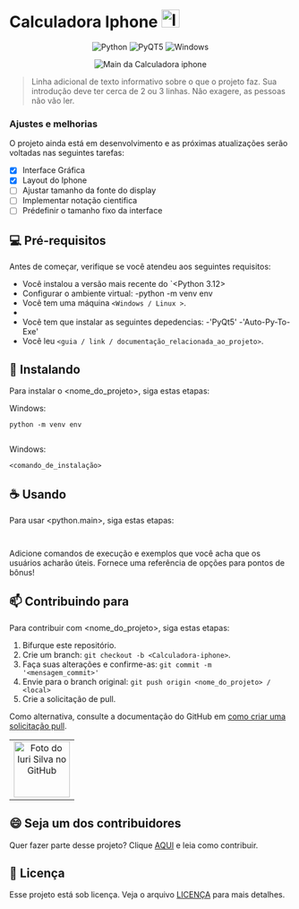 # Calculadora Iphone <img src="calculator.ico" width="32" alt="Icone da Calculadora iphone">

<div align="center">

![Python](https://img.shields.io/badge/PYthon-3776AB?style=for-the-badge&logo=python&logoColor=white)
![PyQT5](https://img.shields.io/badge/Qt-%?style=for-the-badge)
![Windows](https://img.shields.io/badge/windows-%?style=for-the-badge)



<img src="fotoExemplo.png"  alt="Main da Calculadora iphone">
</div>

> Linha adicional de texto informativo sobre o que o projeto faz. Sua introdução deve ter cerca de 2 ou 3 linhas. Não exagere, as pessoas não vão ler.

### Ajustes e melhorias

O projeto ainda está em desenvolvimento e as próximas atualizações serão voltadas nas seguintes tarefas:

- [x] Interface Gráfica
- [x] Layout do Iphone
- [ ] Ajustar tamanho da fonte do display
- [ ] Implementar notação cientifica 
- [ ] Prédefinir o tamanho fixo da interface

## 💻 Pré-requisitos

Antes de começar, verifique se você atendeu aos seguintes requisitos:

- Você instalou a versão mais recente do `<Python 3.12>
- Configurar o ambiente virtual:
      -python -m venv env
- Você tem uma máquina `<Windows / Linux >`.
- 
- Você tem que instalar as seguintes depedencias:
    -'PyQt5'
    -'Auto-Py-To-Exe'
- Você leu `<guia / link / documentação_relacionada_ao_projeto>`.

## 🚀 Instalando <calculadora Iphone>

Para instalar o <nome_do_projeto>, siga estas etapas:

Windows:
```
python -m venv env


```

Windows:

```
<comando_de_instalação>
```

## ☕ Usando <calculadora Iphone>

Para usar <python.main>, siga estas etapas:

```


```

Adicione comandos de execução e exemplos que você acha que os usuários acharão úteis. Fornece uma referência de opções para pontos de bônus!

## 📫 Contribuindo para <calculadora Iphone>

Para contribuir com <nome_do_projeto>, siga estas etapas:

1. Bifurque este repositório.
2. Crie um branch: `git checkout -b <Calculadora-iphone>`.
3. Faça suas alterações e confirme-as: `git commit -m '<mensagem_commit>'`
4. Envie para o branch original: `git push origin <nome_do_projeto> / <local>`
5. Crie a solicitação de pull.

Como alternativa, consulte a documentação do GitHub em [como criar uma solicitação pull](https://help.github.com/en/github/collaborating-with-issues-and-pull-requests/creating-a-pull-request).


<table>
  <tr>
    <td align="center">
      <a href="#" title="Vitor da Silva">
        <img src="https://avatars.githubusercontent.com/u/164203021?v=40,
          " width="100px;" alt="Foto do Iuri Silva no GitHub"/><br>
      </a>
    </td>
  </tr>
</table>

## 😄 Seja um dos contribuidores

Quer fazer parte desse projeto? Clique [AQUI](CONTRIBUTING.md) e leia como contribuir.

## 📝 Licença

Esse projeto está sob licença. Veja o arquivo [LICENÇA](LICENSE.md) para mais detalhes.
